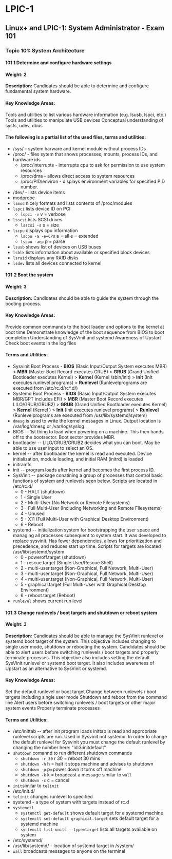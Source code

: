 # LPIC-1
## Linux+ and LPIC-1: System Administrator - Exam 101
### Topic 101: System Architecture

#### 101.1 Determine and configure hardware settings

#### Weight: 2

**Description:** Candidates should be able to determine and configure fundamental system hardware.

#### Key Knowledge Areas:

Tools and utilities to list various hardware information (e.g. lsusb, lspci, etc.)
Tools and utilities to manipulate USB devices
Conceptual understanding of sysfs, udev, dbus
#### The following is a partial list of the used files, terms and utilities:

* /sys/ - system harware and kernel module without process IDs
* /proc/ - files sytem that shows processes, mounts, process IDs, and hardware ids
     - /proc/interrupts - interrupts cpu to ask for permission to use system resources
     - /proc/dma - allows direct access to system resources
     - /proc/PID/environ - displays environment variables for specified PID number.
* /dev/ - lists device items
* modprobe
* `lsmod` nicely formats and lists contents of /proc/modules
* `lspci` lists device ID on PCI
     - `lspci -v` v = verbose
* `lsscsi` lists SCSI drives
     - `lsscsi -s` s = size
* `lscpu` displays cpu information
     - `lscpu -a -e=CPU` a = all e = extended
     - `lscpu -aep` p = parse
* `lsusb` shows list of devices on USB buses
* `lsblk` lists information about available or specified block devices
* `lsraid` displays any RAID disks
* `lsdev` lists all devices connected to kernel
 

#### 101.2 Boot the system

#### Weight: 3

**Description:** Candidates should be able to guide the system through the booting process.

#### Key Knowledge Areas:

Provide common commands to the boot loader and options to the kernel at boot time
Demonstrate knowledge of the boot sequence from BIOS to boot completion
Understanding of SysVinit and systemd
Awareness of Upstart
Check boot events in the log files
#### Terms and Utilities:

* Sysvinit Boot Process - **BIOS** (Basic Input/Output System executes MBR) > **MBR** (Master Boot Record executes GRUB) > **GRUB** (Grand Unified Bootloader executes Kernel) > **Kernel** (Kernel /sbin/init) > **Init** (Init executes runlevel programs) > **Runlevel** (Runlevelprograms are executed from /etc/rc.d/rc*.d/)
* Systemd Boot Process - **BIOS** (Basic Input/Output System executes MBR/GPT includes EFI) > **MBR** (Master Boot Record executes LILO/GRUB/GRUB2) > **GRUB** (Grand Unified Bootloader executes Kernel) > **Kernel** (Kernel ) > **Init** (Init executes runlevel programs) > **Runlevel** (Runlevelprograms are executed from /usr/lib/systemd/system)
* `dmesg` is used to write the kernel messages in Linux. Output location is /var/log/dmesg or /var/log/syslog
* BIOS -- 1st thing to load when powering on a machine. This then hands off to the bootsector. Boot sector provides MBR.
* bootloader -- LILO/GRUB/GRUB2 decides what you can boot. May be able to use user input to select an OS.
* kernel -- after bootloader the kernel is read and executed. Device initialization, module loading, and initial RAM (initrd) is loaded
* initramfs
* init -- program loads after kernel and becomes the first process ID.
* SysVinit -- package conatining a group of processes that control basic functions of system and runlevels seen below. Scripts are located in /etc/rc.d/
     - 0 - HALT (shutdown)
     - 1 - Single User
     - 2 - Multi-User (No Network or Remote Filesystems)
     - 3 - Full Multi-User (Including Networking and Remote Filesystems)
     - 4 - Unused
     - 5 - X11 (Full Multi-User with Graphical Desktop Environment)
     - 6 - Reboot
* systemd -- initialization system for bootstrapping the user space and managing all processes subsequent to system start. It was developed to replace sysvinit. Has fewer dependencies, allows for prioritization and precedence, and reduces start up time. Scripts for targets are located /usr/lib/systemd/system
     - 0 - poweroff.target (shutdown)
     - 1 - rescue.target (Single User/Rescue Shell)
     - 2 - multi-user.target (Non-Graphical, Full Network, Multi-User)
     - 3 - multi-user.target (Non-Graphical, Full Network, Multi-User)
     - 4 - multi-user.target (Non-Graphical, Full Network, Multi-User)
     - 5 - graphical.target (Full Multi-User with Graphical Desktop Environment)
     - 6 - reboot.target (Reboot)
* `runlevel` shows current run level

#### 101.3 Change runlevels / boot targets and shutdown or reboot system

#### Weight: 3

**Description:** Candidates should be able to manage the SysVinit runlevel or systemd boot target of the system. This objective includes changing to single user mode, shutdown or rebooting the system. Candidates should be able to alert users before switching runlevels / boot targets and properly terminate processes. This objective also includes setting the default SysVinit runlevel or systemd boot target. It also includes awareness of Upstart as an alternative to SysVinit or systemd.

#### Key Knowledge Areas:

Set the default runlevel or boot target
Change between runlevels / boot targets including single user mode
Shutdown and reboot from the command line
Alert users before switching runlevels / boot targets or other major system events
Properly terminate processes
#### Terms and Utilities:

* /etc/inittab -- after init program loads inittab is read and appropriate runlevel scripts are run. Used in Sysvinit not systemd. In order to change the default runlevel for Sysvinit you must change the default runlevel by changing the number here: "id:3:initdefault"
* `shutdown` comannd to run different shutdown commands
     - `shutdown -r 30` r 30 = reboot 30 mins
     - `shutdown -h` h = halt it stops machine and advises to shutdown 
     - `shutdown -p` p=power down it turns off machine
     - `shutdown -k` k = broadcast a message similar to `wall`
     - `shutdown -c` c = cancel
* `init`similar to `telinit`
* /etc/init.d/
* `telinit` changes runlevel to specified
* systemd - a type of system with targets instead of rc.d
* `systemctl`
     - `systemctl get-default` shows default target for a systemd machine
     - `systemctl set-default graphical.target` sets default target for a systemd machine
     - `systemctl list-units --type=target` lists all targets available on system
* /etc/systemd/
* /usr/lib/systemd/ - location of systemd target in /system/
* `wall` broadcasts messages to anyone on the terminal
